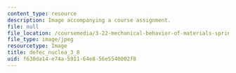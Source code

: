 ```yaml
---
content_type: resource
description: Image accompanying a course assignment.
file: null
file_location: /coursemedia/3-22-mechanical-behavior-of-materials-spring-2008/f630da14e74a591164e856e5540002f8_defec_nuclea_3_8.jpg
file_type: image/jpeg
resourcetype: Image
title: defec_nuclea_3_8
uid: f630da14-e74a-5911-64e8-56e5540002f8
---
```

